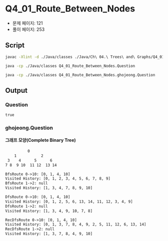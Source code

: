# Q4_01_Route_Between_Nodes

- 문제 페이지: 121
- 풀이 페이지: 253

## Script

```sh
javac -Xlint -d ./Java/classes ./Java/Ch\ 04.\ Trees\ and\ Graphs/Q4_01_Route_Between_Nodes/**/*.java

java -cp ./Java/classes Q4_01_Route_Between_Nodes.Question

java -cp ./Java/classes Q4_01_Route_Between_Nodes.ghojeong.Question
```

## Output

### Question

```txt
true
```

### ghojeong.Question

#### 그래프 모양(Complete Binary Tree)

```txt
          0
    1           2
 3    4      5      6
7 8  9 10  11 12  13 14
```

```txt
BfsRoute 0->10: [0, 1, 4, 10]
Visited History: [0, 1, 2, 3, 4, 5, 6, 7, 8, 9]
BfsRoute 1->2: null
Visited History: [1, 3, 4, 7, 8, 9, 10]

DfsRoute 0->10: [0, 1, 4, 10]
Visited History: [0, 1, 2, 5, 6, 13, 14, 11, 12, 3, 4, 9]
DfsRoute 1->2: null
Visited History: [1, 3, 4, 9, 10, 7, 8]

RecDfsRoute 0->10: [0, 1, 4, 10]
Visited History: [0, 1, 3, 7, 8, 4, 9, 2, 5, 11, 12, 6, 13, 14]
RecDfsRoute 1->2: null
Visited History: [1, 3, 7, 8, 4, 9, 10]
```
